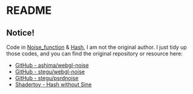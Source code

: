 # README

## Notice!

Code in [Noise_function](https://github.com/ZRNOF/Shadox/tree/main/src/Generate/Noise_functions/) & [Hash](https://github.com/ZRNOF/Shadox/tree/main/src/Generate/Hash/), I am not the original author. I just tidy up those codes, and you can find the original repository or resource here:

- [GitHub - ashima/webgl-noise](https://github.com/ashima/webgl-noise)
- [GitHub - stegu/webgl-noise](https://github.com/stegu/webgl-noise)
- [GitHub - stegu/psrdnoise](https://github.com/stegu/psrdnoise/)
- [Shadertoy - Hash without Sine](https://www.shadertoy.com/view/4djSRW)
